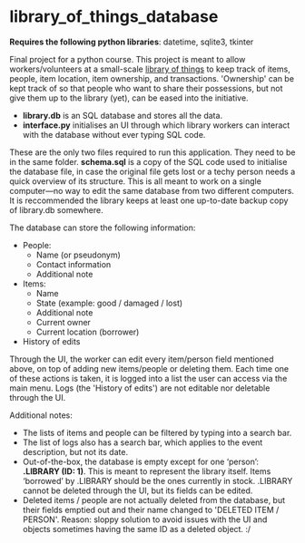 # library_of_things_database
**Requires the following python libraries**: datetime, sqlite3, tkinter

Final project for a python course. This project is meant to allow workers/volunteers at a small-scale [library of things](https://en.wikipedia.org/wiki/Library_of_things) to keep track of items, people, item location, item ownership, and transactions. 'Ownership' can be kept track of so that people who want to share their possessions, but not give them up to the library (yet), can be eased into the initiative. 

- **library.db** is an SQL database and stores all the data.
- **interface.py** initialises an UI through which library workers can interact with the database without ever typing SQL code.

These are the only two files required to run this application. They need to be in the same folder. **schema.sql** is a copy of the SQL code used to initialise the database file, in case the original file gets lost or a techy person needs a quick overview of its structure. This is all meant to work on a single computer—no way to edit the same database from two different computers. It is reccommended the library keeps at least one up-to-date backup copy of library.db somewhere.

The database can store the following information:

- People:
	- Name (or pseudonym)
	- Contact information
	- Additional note
- Items:
	- Name
	- State (example: good / damaged / lost)
	- Additional note
	- Current owner
	- Current location (borrower)
 - History of edits

Through the UI, the worker can edit every item/person field mentioned above, on top of adding new items/people or deleting them. Each time one of these actions is taken, it is logged into a list the user can access via the main menu. Logs (the 'History of edits') are not editable nor deletable through the UI.

Additional notes:
- The lists of items and people can be filtered by typing into a search bar.
- The list of logs also has a search bar, which applies to the event description, but not its date.
- Out-of-the-box, the database is empty except for one ‘person’: **.LIBRARY (ID: 1)**. This is meant to represent the library itself. Items ‘borrowed’ by .LIBRARY should be the ones currently in stock. .LIBRARY cannot be deleted through the UI, but its fields can be edited.
- Deleted items / people are not actually deleted from the database, but their fields emptied out and their name changed to 'DELETED ITEM / PERSON'. Reason: sloppy solution to avoid issues with the UI and objects sometimes having the same ID as a deleted object. :/
